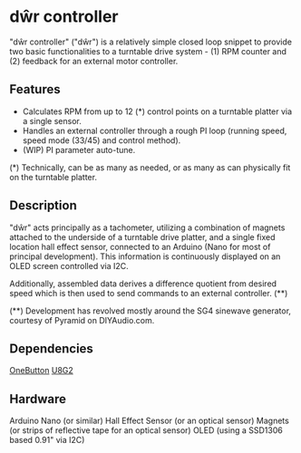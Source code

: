# dŵr controller

"dŵr controller" ("dŵr") is a relatively simple closed loop snippet to provide two basic functionalities to a turntable drive system - (1) RPM counter and (2) feedback for an external motor controller.

## Features

- Calculates RPM from up to 12 (*) control points on a turntable platter via a single sensor.
- Handles an external controller through a rough PI loop (running speed, speed mode (33/45) and control method).
- (WIP) PI parameter auto-tune.

(*) Technically, can be as many as needed, or as many as can physically fit on the turntable platter.

## Description

"dŵr" acts principally as a tachometer, utilizing a combination of magnets attached to the underside of a turntable drive platter, and a single fixed location hall effect sensor, connected to an Arduino (Nano for most of principal development). This information is continuously displayed on an OLED screen controlled via I2C.

Additionally, assembled data derives a difference quotient from desired speed which is then used to send commands to an external controller. (**)

(**) Development has revolved mostly around the SG4 sinewave generator, courtesy of Pyramid on DIYAudio.com.

## Dependencies

[OneButton](https://github.com/mathertel/OneButton) 
[U8G2](https://github.com/olikraus/u8g2)

## Hardware

Arduino Nano (or similar)
Hall Effect Sensor (or an optical sensor)
Magnets (or strips of reflective tape for an optical sensor)
OLED (using a SSD1306 based 0.91" via I2C)
